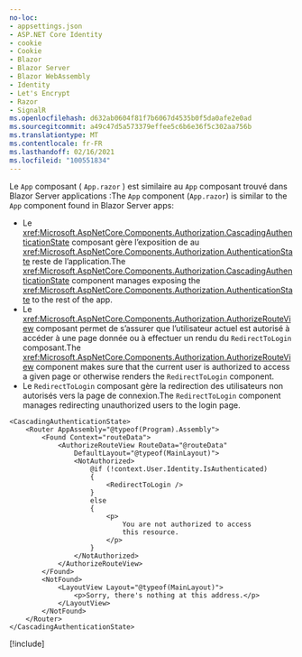 ```yaml
---
no-loc:
- appsettings.json
- ASP.NET Core Identity
- cookie
- Cookie
- Blazor
- Blazor Server
- Blazor WebAssembly
- Identity
- Let's Encrypt
- Razor
- SignalR
ms.openlocfilehash: d632ab0604f81f7b6067d4535b0f5da0afe2e0ad
ms.sourcegitcommit: a49c47d5a573379effee5c6b6e36f5c302aa756b
ms.translationtype: MT
ms.contentlocale: fr-FR
ms.lasthandoff: 02/16/2021
ms.locfileid: "100551834"
---
```

<span data-ttu-id="559b6-101">Le `App` composant ( `App.razor` ) est similaire au `App` composant trouvé dans Blazor Server applications :</span><span class="sxs-lookup"><span data-stu-id="559b6-101">The `App` component (`App.razor`) is similar to the `App` component found in Blazor Server apps:</span></span>

* <span data-ttu-id="559b6-102">Le <xref:Microsoft.AspNetCore.Components.Authorization.CascadingAuthenticationState> composant gère l’exposition de au <xref:Microsoft.AspNetCore.Components.Authorization.AuthenticationState> reste de l’application.</span><span class="sxs-lookup"><span data-stu-id="559b6-102">The <xref:Microsoft.AspNetCore.Components.Authorization.CascadingAuthenticationState> component manages exposing the <xref:Microsoft.AspNetCore.Components.Authorization.AuthenticationState> to the rest of the app.</span></span>
* <span data-ttu-id="559b6-103">Le <xref:Microsoft.AspNetCore.Components.Authorization.AuthorizeRouteView> composant permet de s’assurer que l’utilisateur actuel est autorisé à accéder à une page donnée ou à effectuer un rendu du `RedirectToLogin` composant.</span><span class="sxs-lookup"><span data-stu-id="559b6-103">The <xref:Microsoft.AspNetCore.Components.Authorization.AuthorizeRouteView> component makes sure that the current user is authorized to access a given page or otherwise renders the `RedirectToLogin` component.</span></span>
* <span data-ttu-id="559b6-104">Le `RedirectToLogin` composant gère la redirection des utilisateurs non autorisés vers la page de connexion.</span><span class="sxs-lookup"><span data-stu-id="559b6-104">The `RedirectToLogin` component manages redirecting unauthorized users to the login page.</span></span>

```razor
<CascadingAuthenticationState>
    <Router AppAssembly="@typeof(Program).Assembly">
        <Found Context="routeData">
            <AuthorizeRouteView RouteData="@routeData" 
                DefaultLayout="@typeof(MainLayout)">
                <NotAuthorized>
                    @if (!context.User.Identity.IsAuthenticated)
                    {
                        <RedirectToLogin />
                    }
                    else
                    {
                        <p>
                            You are not authorized to access 
                            this resource.
                        </p>
                    }
                </NotAuthorized>
            </AuthorizeRouteView>
        </Found>
        <NotFound>
            <LayoutView Layout="@typeof(MainLayout)">
                <p>Sorry, there's nothing at this address.</p>
            </LayoutView>
        </NotFound>
    </Router>
</CascadingAuthenticationState>
```

[!include[](../prefer-exact-matches.md)]
